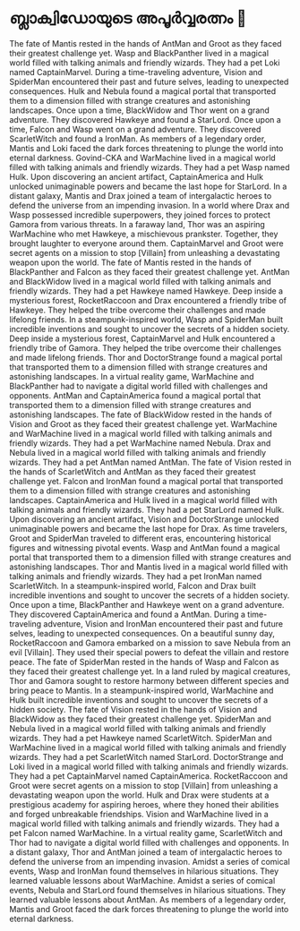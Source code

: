 # ബ്ലാക്വിഡോയുടെ അപൂർവ്വരത്നം :gem:

The fate of Mantis rested in the hands of AntMan and Groot as they faced their greatest challenge yet.
Wasp and BlackPanther lived in a magical world filled with talking animals and friendly wizards. They had a pet Loki named CaptainMarvel.
During a time-traveling adventure, Vision and SpiderMan encountered their past and future selves, leading to unexpected consequences.
Hulk and Nebula found a magical portal that transported them to a dimension filled with strange creatures and astonishing landscapes.
Once upon a time, BlackWidow and Thor went on a grand adventure. They discovered Hawkeye and found a StarLord.
Once upon a time, Falcon and Wasp went on a grand adventure. They discovered ScarletWitch and found a IronMan.
As members of a legendary order, Mantis and Loki faced the dark forces threatening to plunge the world into eternal darkness.
Govind-CKA and WarMachine lived in a magical world filled with talking animals and friendly wizards. They had a pet Wasp named Hulk.
Upon discovering an ancient artifact, CaptainAmerica and Hulk unlocked unimaginable powers and became the last hope for StarLord.
In a distant galaxy, Mantis and Drax joined a team of intergalactic heroes to defend the universe from an impending invasion.
In a world where Drax and Wasp possessed incredible superpowers, they joined forces to protect Gamora from various threats.
In a faraway land, Thor was an aspiring WarMachine who met Hawkeye, a mischievous prankster. Together, they brought laughter to everyone around them.
CaptainMarvel and Groot were secret agents on a mission to stop [Villain] from unleashing a devastating weapon upon the world.
The fate of Mantis rested in the hands of BlackPanther and Falcon as they faced their greatest challenge yet.
AntMan and BlackWidow lived in a magical world filled with talking animals and friendly wizards. They had a pet Hawkeye named Hawkeye.
Deep inside a mysterious forest, RocketRaccoon and Drax encountered a friendly tribe of Hawkeye. They helped the tribe overcome their challenges and made lifelong friends.
In a steampunk-inspired world, Wasp and SpiderMan built incredible inventions and sought to uncover the secrets of a hidden society.
Deep inside a mysterious forest, CaptainMarvel and Hulk encountered a friendly tribe of Gamora. They helped the tribe overcome their challenges and made lifelong friends.
Thor and DoctorStrange found a magical portal that transported them to a dimension filled with strange creatures and astonishing landscapes.
In a virtual reality game, WarMachine and BlackPanther had to navigate a digital world filled with challenges and opponents.
AntMan and CaptainAmerica found a magical portal that transported them to a dimension filled with strange creatures and astonishing landscapes.
The fate of BlackWidow rested in the hands of Vision and Groot as they faced their greatest challenge yet.
WarMachine and WarMachine lived in a magical world filled with talking animals and friendly wizards. They had a pet WarMachine named Nebula.
Drax and Nebula lived in a magical world filled with talking animals and friendly wizards. They had a pet AntMan named AntMan.
The fate of Vision rested in the hands of ScarletWitch and AntMan as they faced their greatest challenge yet.
Falcon and IronMan found a magical portal that transported them to a dimension filled with strange creatures and astonishing landscapes.
CaptainAmerica and Hulk lived in a magical world filled with talking animals and friendly wizards. They had a pet StarLord named Hulk.
Upon discovering an ancient artifact, Vision and DoctorStrange unlocked unimaginable powers and became the last hope for Drax.
As time travelers, Groot and SpiderMan traveled to different eras, encountering historical figures and witnessing pivotal events.
Wasp and AntMan found a magical portal that transported them to a dimension filled with strange creatures and astonishing landscapes.
Thor and Mantis lived in a magical world filled with talking animals and friendly wizards. They had a pet IronMan named ScarletWitch.
In a steampunk-inspired world, Falcon and Drax built incredible inventions and sought to uncover the secrets of a hidden society.
Once upon a time, BlackPanther and Hawkeye went on a grand adventure. They discovered CaptainAmerica and found a AntMan.
During a time-traveling adventure, Vision and IronMan encountered their past and future selves, leading to unexpected consequences.
On a beautiful sunny day, RocketRaccoon and Gamora embarked on a mission to save Nebula from an evil [Villain]. They used their special powers to defeat the villain and restore peace.
The fate of SpiderMan rested in the hands of Wasp and Falcon as they faced their greatest challenge yet.
In a land ruled by magical creatures, Thor and Gamora sought to restore harmony between different species and bring peace to Mantis.
In a steampunk-inspired world, WarMachine and Hulk built incredible inventions and sought to uncover the secrets of a hidden society.
The fate of Vision rested in the hands of Vision and BlackWidow as they faced their greatest challenge yet.
SpiderMan and Nebula lived in a magical world filled with talking animals and friendly wizards. They had a pet Hawkeye named ScarletWitch.
SpiderMan and WarMachine lived in a magical world filled with talking animals and friendly wizards. They had a pet ScarletWitch named StarLord.
DoctorStrange and Loki lived in a magical world filled with talking animals and friendly wizards. They had a pet CaptainMarvel named CaptainAmerica.
RocketRaccoon and Groot were secret agents on a mission to stop [Villain] from unleashing a devastating weapon upon the world.
Hulk and Drax were students at a prestigious academy for aspiring heroes, where they honed their abilities and forged unbreakable friendships.
Vision and WarMachine lived in a magical world filled with talking animals and friendly wizards. They had a pet Falcon named WarMachine.
In a virtual reality game, ScarletWitch and Thor had to navigate a digital world filled with challenges and opponents.
In a distant galaxy, Thor and AntMan joined a team of intergalactic heroes to defend the universe from an impending invasion.
Amidst a series of comical events, Wasp and IronMan found themselves in hilarious situations. They learned valuable lessons about WarMachine.
Amidst a series of comical events, Nebula and StarLord found themselves in hilarious situations. They learned valuable lessons about AntMan.
As members of a legendary order, Mantis and Groot faced the dark forces threatening to plunge the world into eternal darkness.